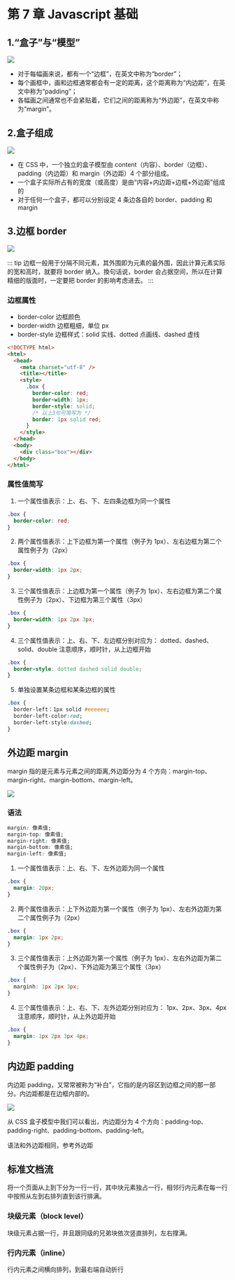 # 第 7 章 Javascript 基础

## 1.“盒子”与“模型”

<img src="../img/盒子模型.png">

- 对于每幅画来说，都有一个“边框”，在英文中称为“border”；
- 每个画框中，画和边框通常都会有一定的距离，这个距离称为“内边距”，在英文中称为“padding”；
- 各幅画之间通常也不会紧贴着，它们之间的距离称为“外边距”，在英文中称为“margin”。

## 2.盒子组成

<img src="../img/盒子概念.png">

- 在 CSS 中，一个独立的盒子模型由 content（内容）、border（边框）、padding（内边距）和 margin（外边距）4 个部分组成。
- 一个盒子实际所占有的宽度（或高度）是由“内容+内边距+边框+外边距”组成的
- 对于任何一个盒子，都可以分别设定 4 条边各自的 border、padding 和 margin

## 3.边框 border

<img src="../img/边框.png">

::: tip
边框一般用于分隔不同元素，其外围即为元素的最外围，因此计算元素实际的宽和高时，就要将 border 纳入。換句话说，border 会占据空间，所以在计算精细的版面时，一定要把 border 的影响考虑进去。
:::

### 边框属性

- border-color 边框颜色
- border-width 边框粗细，单位 px
- border-style 边框样式：solid 实线、dotted 点画线、dashed 虚线

```html
<!DOCTYPE html>
<html>
  <head>
    <meta charset="utf-8" />
    <title></title>
    <style>
      .box {
        border-color: red;
        border-width: 1px;
        border-style: solid;
        /* 以上3句可简写为 */
        border: 1px solid red;
      }
    </style>
  </head>
  <body>
    <div class="box"></div>
  </body>
</html>
```

### 属性值简写

1. 一个属性值表示：上、右、下、左四条边框为同一个属性

```css
.box {
  border-color: red;
}
```

2. 两个属性值表示：上下边框为第一个属性（例子为 1px）、左右边框为第二个属性例子为（2px）

```css
.box {
  border-width: 1px 2px;
}
```

3. 三个属性值表示：上边框为第一个属性（例子为 1px）、左右边框为第二个属性例子为（2px）、下边框为第三个属性（3px）

```css
.box {
  border-width: 1px 2px 3px;
}
```

4. 三个属性值表示：上、右、下、左边框分别对应为： dotted、dashed、solid、double 注意顺序，顺时针，从上边框开始

```css
.box {
  border-style: dotted dashed solid double;
}
```

5. 单独设置某条边框和某条边框的属性

```css
.box {
  border-left：1px solid #eeeeee;
  border-left-color:red;
  border-left-style:dashed;
}
```

## 外边距 margin

margin 指的是元素与元素之间的距离,外边距分为 4 个方向：margin-top、margin-right、margin-bottom、margin-left。

<img src="http://api.lvyestudy.com/upload/articles/74903b9ae5bd3f9985f5e6g4.png">

### 语法

```css
margin: 像素值;
margin-top: 像素值;
margin-right: 像素值;
margin-bottom: 像素值;
margin-left: 像素值;
```

1. 一个属性值表示：上、右、下、左外边距为同一个属性

```css
.box {
  margin: 20px;
}
```

2. 两个属性值表示：上下外边距为第一个属性（例子为 1px）、左右外边距为第二个属性例子为（2px）

```css
.box {
  margin: 1px 2px;
}
```

3. 三个属性值表示：上外边距为第一个属性（例子为 1px）、左右外边距为第二个属性例子为（2px）、下外边距为第三个属性（3px）

```css
.box {
  marginh: 1px 2px 3px;
}
```

4. 三个属性值表示：上、右、下、左外边距分别对应为： 1px、2px、3px、4px 注意顺序，顺时针，从上外边距开始

```css
.box {
  margin: 1px 2px 3px 4px;
}
```

## 内边距 padding

内边距 padding，又常常被称为“补白”，它指的是内容区到边框之间的那一部分。内边距都是在边框内部的。

<img src="http://api.lvyestudy.com/upload/articles/74903b9ae5bd3f9985f5e6g4.png">

从 CSS 盒子模型中我们可以看出，内边距分为 4 个方向：padding-top、padding-right、padding-bottom、padding-left。

语法和外边距相同，参考外边距

## 标准文档流

将一个页面从上到下分为一行一行，其中块元素独占一行，相邻行内元素在每一行中按照从左到右排列直到该行排满。

### 块级元素（block level）

块级元素占据一行，并且跟同级的兄弟块依次竖直排列，左右撑满。

### 行内元素（inline）

行内元素之间横向排列，到最右端自动折行
